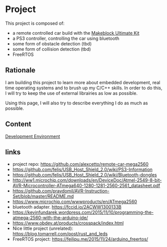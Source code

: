# Project

This project is composed of: 

- a remote controlled car build with the [Makeblock Ultimate Kit](https://www.makeblock.com/steam-kits/mbot-ultimate)
- a PS3 controller, controlling the car using bluetooth
- some form of obstacle detection (tbd)
- some form of collision detection (tbd)
- FreeRTOS

## Rationale

I am building this project to learn more about embedded development, real time operating systems and to brush up my C/C++ skills. In order to do this, I will try to keep the use of external librairies as low as possible.

Using this page, I will also try to describe everything I do as much as possible.

## Content

[Development Environment](environment.md)

## links

- project repo: https://github.com/alexcetto/remote-car-mega2560
- https://github.com/felis/USB_Host_Shield_2.0/wiki/PS3-Information
- https://github.com/felis/USB_Host_Shield_2.0/wiki/Bluetooth-dongles
- http://ww1.microchip.com/downloads/en/DeviceDoc/Atmel-2549-8-bit-AVR-Microcontroller-ATmega640-1280-1281-2560-2561_datasheet.pdf
- https://github.com/pravdomil/AVR-Instruction-Set/blob/master/README.md
- https://www.microchip.com/wwwproducts/en/ATmega2560
- bluetooth adapter. https://fccid.io/2ACWW1300133B
- https://kevinfundarek.wordpress.com/2015/11/10/programming-the-atmega-2560-with-the-arduino-ide/
- https://www.obdev.at/products/crosspack/index.html
- Nice little project (unrelated): https://blog.tomarrell.com/post/rust_and_leds
- FreeRTOS project: https://feilipu.me/2015/11/24/arduino_freertos/
